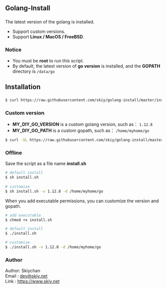 Golang-Install
------
### 

The latest version of the golang is installed.   
- Support custom versions.   
- Support **Linux / MacOS / FreeBSD**.

### Notice
- You must be **root** to run this script.
- By default, the latest version of **go version** is installed, and the **GOPATH** directory is ```/data/go```

## Installation
###
```sh
$ curl https://raw.githubusercontent.com/skiy/golang-install/master/install.sh | sh
```

### Custom version   
- **MY_DIY_GO_VERSION** is a custom golang version, such as： ```1.12.8```
- **MY_DIY_GO_PATH** is a custom gopath, such as： ```/home/myhome/go```

```sh
$ curl -SL https://raw.githubusercontent.com/skiy/golang-install/master/install.sh | sh /dev/stdin -v MY_DIY_GO_VERSION -d MY_DIY_GO_PATH
```

### Offline
Save the script as a file name **install.sh**    

```sh
# default install
$ sh install.sh   
   
# customize  
$ sh install.sh -v 1.12.8 -d /home/myhome/go 
```
  
When you add executable permissions, you can customize the version and gopath.   
```sh
# add executable
$ chmod +x install.sh

# default install
$ ./install.sh

# customize 
$ ./install.sh -v 1.12.8 -d /home/myhome/go
```

### Author
Author: Skiychan   
Email : dev@skiy.net   
Link  : https://www.skiy.net 
